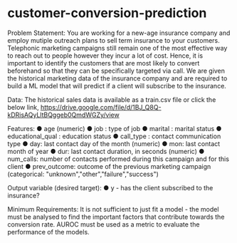 # customer-conversion-prediction

Problem Statement:
You are working for a new-age insurance company and employ mutiple outreach plans to sell term insurance to your customers. Telephonic marketing campaigns still remain one of the most effective way to reach out to people however they incur a lot of cost. Hence, it is important to identify the customers that are most likely to convert beforehand so that they can be specifically targeted via call. We are given the historical marketing data of the insurance company and are required to build a ML model that will predict if a client will
subscribe to the insurance.

Data:
The historical sales data is available as a train.csv file or click the below link,
https://drive.google.com/file/d/1BJ_Q8Q-kDRisAQyLltBQggeb0QmdWGZy/view

Features:
● age (numeric)
● job : type of job
● marital : marital status
● educational_qual : education status
● call_type : contact communication type
● day: last contact day of the month (numeric)
● mon: last contact month of year
● dur: last contact duration, in seconds (numeric)
● num_calls: number of contacts performed during this campaign and for this client
● prev_outcome: outcome of the previous marketing campaign (categorical: "unknown","other","failure","success")

Output variable (desired target):
● y - has the client subscribed to the insurance?

Minimum Requirements:
It is not sufficient to just fit a model - the model must be analysed to find the important factors that contribute towards the conversion rate. AUROC must be used as a metric to evaluate the performance of the models.
